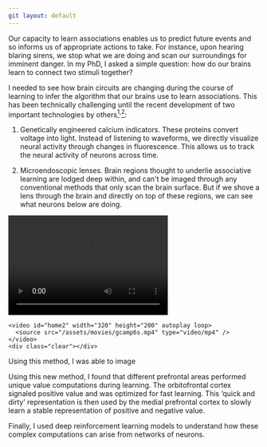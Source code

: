 ```yaml
---
git layout: default
---
```


Our capacity to learn associations enables us to predict future events and so informs us of appropriate actions to take. For instance, upon hearing blaring sirens, we stop what we are doing and scan our surroundings for imminent danger. In my PhD, I asked a simple question: how do our brains learn to connect two stimuli together?

I needed to see how brain circuits are changing during the course of learning to infer the algorithm that our brains use to learn associations. This has been technically challenging until the recent development of two important technologies by others[<sup>1</sup>](https://www.nature.com/articles/nature12354)<sup>,</sup>[<sup>2</sup>](https://www.nature.com/articles/nmeth.1339):

1. Genetically engineered calcium indicators. These proteins convert voltage into light. Instead of listening to waveforms, we directly visualize neural activity through changes in fluorescence. This allows us to track the neural activity of neurons across time.

2. Microendoscopic lenses. Brain regions thought to underlie associative learning are lodged deep within, and can't be imaged through any conventional methods that only scan the brain surface. But if we shove a lens through the brain and directly on top of these regions, we can see what neurons below are doing.

<div id="wrapper">
    <video id="home1" width="320" height="200" autoplay loop>
      <source src="/assets/movies/behavior.mp4" type="video/mp4" />
    </video>

    <video id="home2" width="320" height="200" autoplay loop>
      <source src="/assets/movies/gcamp6s.mp4" type="video/mp4" />
    </video>
    <div class="clear"></div>
</div>

<!-- <video width="320" height="200" autoplay controls loop onplaying="this.controls=false">
  <source src="/assets/movies/behavior.mp4" type="video/mp4" />
</video><video width="320" height="200" autoplay controls loop onplaying="this.controls=false">
  <source src="/assets/movies/gcamp6s.mp4" type="video/mp4" />
</video> -->

Using this method, I was able to image

Using this new method, I found that different prefrontal areas performed unique value computations during learning. The orbitofrontal cortex signaled positive value and was optimized for fast learning. This ‘quick and dirty’ representation is then used by the medial prefrontal cortex to slowly learn a stable representation of positive and negative value.

Finally, I used deep reinforcement learning models to understand how these complex computations can arise from networks of neurons.
